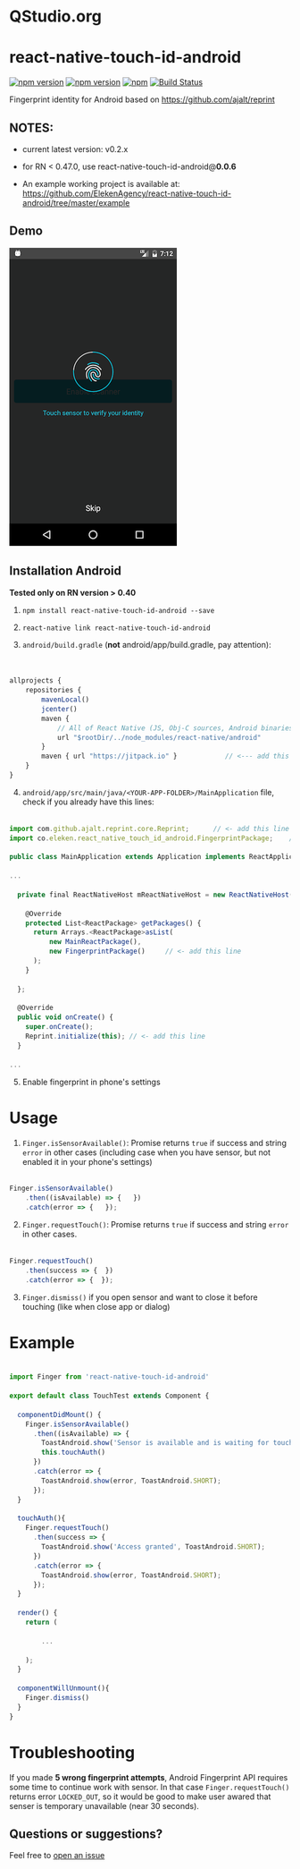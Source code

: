# QStudio.org

# react-native-touch-id-android


[![npm version](http://img.shields.io/npm/v/react-native-touch-id-android.svg?style=flat-square)](https://npmjs.org/package/react-native-touch-id-android "View this project on npm")
[![npm version](http://img.shields.io/npm/dm/react-native-touch-id-android.svg?style=flat-square)](https://npmjs.org/package/react-native-touch-id-android "View this project on npm")
[![npm](https://img.shields.io/npm/l/react-native-touch-id-android.svg?style=flat-square)](https://github.com/ElekenAgency/react-native-touch-id-android/blob/master/LICENSE.md)
[![Build Status](https://travis-ci.org/ElekenAgency/react-native-touch-id-android.svg?branch=master)](https://travis-ci.org/ElekenAgency/react-native-touch-id-android)

Fingerprint identity for Android based on https://github.com/ajalt/reprint


## NOTES:
- current latest version: v0.2.x
- for RN < 0.47.0, use react-native-touch-id-android@**0.0.6**


- An example working project is available at: https://github.com/ElekenAgency/react-native-touch-id-android/tree/master/example

## Demo


![](./src/screenshot.png)


## Installation Android

**Tested only on RN version > 0.40**

1. `npm install react-native-touch-id-android --save`
2. `react-native link react-native-touch-id-android`

3. `android/build.gradle` (**not** android/app/build.gradle, pay attention):

```js


allprojects {
    repositories {
        mavenLocal()
        jcenter()
        maven {
            // All of React Native (JS, Obj-C sources, Android binaries) is installed from npm
            url "$rootDir/../node_modules/react-native/android"
        }
        maven { url "https://jitpack.io" }            // <--- add this line
    }
}

```

4. `android/app/src/main/java/<YOUR-APP-FOLDER>/MainApplication` file, check if you already have this lines:


```js

import com.github.ajalt.reprint.core.Reprint;      // <- add this line
import co.eleken.react_native_touch_id_android.FingerprintPackage;    // <- add this line

public class MainApplication extends Application implements ReactApplication {

...

  private final ReactNativeHost mReactNativeHost = new ReactNativeHost(this) {

    @Override
    protected List<ReactPackage> getPackages() {
      return Arrays.<ReactPackage>asList(
          new MainReactPackage(),
          new FingerprintPackage()     // <- add this line
      );
    }
    
  };

  @Override
  public void onCreate() {
    super.onCreate();
    Reprint.initialize(this); // <- add this line
  }

...

```

5. Enable fingerprint in phone's settings


# Usage

1. `Finger.isSensorAvailable()`: Promise returns `true` if success and string `error` in other cases (including case when you have sensor, but not enabled it in your phone's settings)

  ```js

  Finger.isSensorAvailable()
      .then((isAvailable) => {   })
      .catch(error => {   });

  ```    

2. `Finger.requestTouch()`: Promise returns `true` if success and string `error` in other cases.


  ```js

  Finger.requestTouch()
      .then(success => {  })
      .catch(error => {  });

  ```

3. `Finger.dismiss()` if you open sensor and want to close it before touching (like when close app or dialog)

# Example

```js

import Finger from 'react-native-touch-id-android'

export default class TouchTest extends Component {

  componentDidMount() {
    Finger.isSensorAvailable()
      .then((isAvailable) => {
        ToastAndroid.show('Sensor is available and is waiting for touch', ToastAndroid.SHORT);
        this.touchAuth()
      })
      .catch(error => {
        ToastAndroid.show(error, ToastAndroid.SHORT);
      });
  }

  touchAuth(){
    Finger.requestTouch()
      .then(success => {
        ToastAndroid.show('Access granted', ToastAndroid.SHORT);
      })
      .catch(error => {
        ToastAndroid.show(error, ToastAndroid.SHORT);
      });
  }

  render() {
    return (    

        ...

    );
  }

  componentWillUnmount(){
    Finger.dismiss()
  }
}


```

# Troubleshooting

If you made **5 wrong fingerprint attempts**, Android Fingerprint API requires some time to continue work with sensor. In that case `Finger.requestTouch()` returns error `LOCKED_OUT`, so it would be good to make user awared that senser is temporary unavailable (near 30 seconds).


## Questions or suggestions?

Feel free to [open an issue](https://github.com/ElekenAgency/react-native-touch-id-android/issues)
